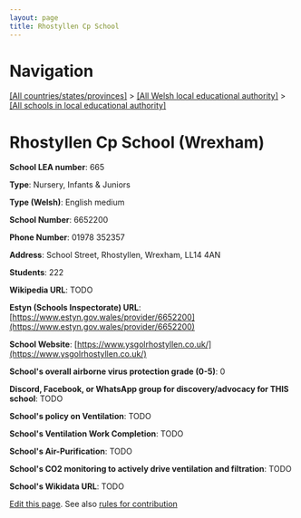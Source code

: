 ```yaml
---
layout: page
title: Rhostyllen Cp School
---
```

# Navigation

[[All countries/states/provinces]](../../..) > [[All Welsh local educational authority]](../..) > [[All schools in local educational authority]](..)

# Rhostyllen Cp School (Wrexham)

**School LEA number**: 665

**Type**: Nursery, Infants & Juniors

**Type (Welsh)**: English medium

**School Number**: 6652200

**Phone Number**: 01978 352357

**Address**: School Street, Rhostyllen, Wrexham, LL14 4AN

**Students**: 222

**Wikipedia URL**: TODO

**Estyn (Schools Inspectorate) URL**: [https://www.estyn.gov.wales/provider/6652200](https://www.estyn.gov.wales/provider/6652200)

**School Website**: [https://www.ysgolrhostyllen.co.uk/](https://www.ysgolrhostyllen.co.uk/)

**School's overall airborne virus protection grade (0-5)**: 0

**Discord, Facebook, or WhatsApp group for discovery/advocacy for THIS school**: TODO

**School's policy on Ventilation**: TODO

**School's Ventilation Work Completion**: TODO

**School's Air-Purification**: TODO

**School's CO2 monitoring to actively drive ventilation and filtration**: TODO

**School's Wikidata URL**: TODO




[Edit this page](https://github.com/VentilationProject/Wales/edit/prif/./Wrexham/Rhostyllen_Cp_School.md). See also [rules for contribution](../../../contribution-rules/)